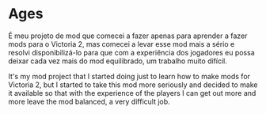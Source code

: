 # Ages
É meu projeto de mod que comecei a fazer apenas para aprender a fazer mods para o Victoria 2, mas comecei a levar esse mod mais a sério e resolvi disponibilizá-lo para que com a experiência dos jogadores eu possa deixar cada vez mais do mod equilibrado, um trabalho muito difícil.

It's my mod project that I started doing just to learn how to make mods for Victoria 2, but I started to take this mod more seriously and decided to make it available so that with the experience of the players I can get out more and more leave the mod balanced, a very difficult job.
